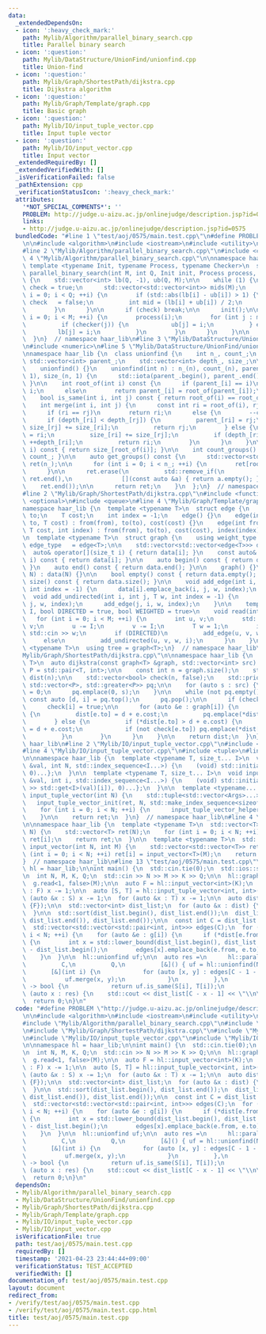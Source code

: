 ```yaml
---
data:
  _extendedDependsOn:
  - icon: ':heavy_check_mark:'
    path: Mylib/Algorithm/parallel_binary_search.cpp
    title: Parallel binary search
  - icon: ':question:'
    path: Mylib/DataStructure/UnionFind/unionfind.cpp
    title: Union-find
  - icon: ':question:'
    path: Mylib/Graph/ShortestPath/dijkstra.cpp
    title: Dijkstra algorithm
  - icon: ':question:'
    path: Mylib/Graph/Template/graph.cpp
    title: Basic graph
  - icon: ':question:'
    path: Mylib/IO/input_tuple_vector.cpp
    title: Input tuple vector
  - icon: ':question:'
    path: Mylib/IO/input_vector.cpp
    title: Input vector
  _extendedRequiredBy: []
  _extendedVerifiedWith: []
  _isVerificationFailed: false
  _pathExtension: cpp
  _verificationStatusIcon: ':heavy_check_mark:'
  attributes:
    '*NOT_SPECIAL_COMMENTS*': ''
    PROBLEM: http://judge.u-aizu.ac.jp/onlinejudge/description.jsp?id=0575
    links:
    - http://judge.u-aizu.ac.jp/onlinejudge/description.jsp?id=0575
  bundledCode: "#line 1 \"test/aoj/0575/main.test.cpp\"\n#define PROBLEM \"http://judge.u-aizu.ac.jp/onlinejudge/description.jsp?id=0575\"\
    \n\n#include <algorithm>\n#include <iostream>\n#include <utility>\n#include <vector>\n\
    #line 2 \"Mylib/Algorithm/parallel_binary_search.cpp\"\n#include <cmath>\n#line\
    \ 4 \"Mylib/Algorithm/parallel_binary_search.cpp\"\n\nnamespace haar_lib {\n \
    \ template <typename Init, typename Process, typename Checker>\n  std::vector<int>\
    \ parallel_binary_search(int M, int Q, Init init, Process process, Checker checker)\
    \ {\n    std::vector<int> lb(Q, -1), ub(Q, M);\n\n    while (1) {\n      bool\
    \ check = true;\n      std::vector<std::vector<int>> mids(M);\n      for (int\
    \ i = 0; i < Q; ++i) {\n        if (std::abs(lb[i] - ub[i]) > 1) {\n         \
    \ check   = false;\n          int mid = (lb[i] + ub[i]) / 2;\n          mids[mid].push_back(i);\n\
    \        }\n      }\n\n      if (check) break;\n\n      init();\n\n      for (int\
    \ i = 0; i < M; ++i) {\n        process(i);\n        for (int j : mids[i]) {\n\
    \          if (checker(j)) {\n            ub[j] = i;\n          } else {\n   \
    \         lb[j] = i;\n          }\n        }\n      }\n    }\n\n    return ub;\n\
    \  }\n}  // namespace haar_lib\n#line 3 \"Mylib/DataStructure/UnionFind/unionfind.cpp\"\
    \n#include <numeric>\n#line 5 \"Mylib/DataStructure/UnionFind/unionfind.cpp\"\n\
    \nnamespace haar_lib {\n  class unionfind {\n    int n_, count_;\n    mutable\
    \ std::vector<int> parent_;\n    std::vector<int> depth_, size_;\n\n  public:\n\
    \    unionfind() {}\n    unionfind(int n) : n_(n), count_(n), parent_(n), depth_(n,\
    \ 1), size_(n, 1) {\n      std::iota(parent_.begin(), parent_.end(), 0);\n   \
    \ }\n\n    int root_of(int i) const {\n      if (parent_[i] == i)\n        return\
    \ i;\n      else\n        return parent_[i] = root_of(parent_[i]);\n    }\n\n\
    \    bool is_same(int i, int j) const { return root_of(i) == root_of(j); }\n\n\
    \    int merge(int i, int j) {\n      const int ri = root_of(i), rj = root_of(j);\n\
    \      if (ri == rj)\n        return ri;\n      else {\n        --count_;\n  \
    \      if (depth_[ri] < depth_[rj]) {\n          parent_[ri] = rj;\n         \
    \ size_[rj] += size_[ri];\n          return rj;\n        } else {\n          parent_[rj]\
    \ = ri;\n          size_[ri] += size_[rj];\n          if (depth_[ri] == depth_[rj])\
    \ ++depth_[ri];\n          return ri;\n        }\n      }\n    }\n\n    int size_of(int\
    \ i) const { return size_[root_of(i)]; }\n\n    int count_groups() const { return\
    \ count_; }\n\n    auto get_groups() const {\n      std::vector<std::vector<int>>\
    \ ret(n_);\n\n      for (int i = 0; i < n_; ++i) {\n        ret[root_of(i)].push_back(i);\n\
    \      }\n\n      ret.erase(\n          std::remove_if(\n              ret.begin(),\
    \ ret.end(),\n              [](const auto &a) { return a.empty(); }),\n      \
    \    ret.end());\n\n      return ret;\n    }\n  };\n}  // namespace haar_lib\n\
    #line 2 \"Mylib/Graph/ShortestPath/dijkstra.cpp\"\n#include <functional>\n#include\
    \ <optional>\n#include <queue>\n#line 4 \"Mylib/Graph/Template/graph.cpp\"\n\n\
    namespace haar_lib {\n  template <typename T>\n  struct edge {\n    int from,\
    \ to;\n    T cost;\n    int index = -1;\n    edge() {}\n    edge(int from, int\
    \ to, T cost) : from(from), to(to), cost(cost) {}\n    edge(int from, int to,\
    \ T cost, int index) : from(from), to(to), cost(cost), index(index) {}\n  };\n\
    \n  template <typename T>\n  struct graph {\n    using weight_type = T;\n    using\
    \ edge_type   = edge<T>;\n\n    std::vector<std::vector<edge<T>>> data;\n\n  \
    \  auto& operator[](size_t i) { return data[i]; }\n    const auto& operator[](size_t\
    \ i) const { return data[i]; }\n\n    auto begin() const { return data.begin();\
    \ }\n    auto end() const { return data.end(); }\n\n    graph() {}\n    graph(int\
    \ N) : data(N) {}\n\n    bool empty() const { return data.empty(); }\n    int\
    \ size() const { return data.size(); }\n\n    void add_edge(int i, int j, T w,\
    \ int index = -1) {\n      data[i].emplace_back(i, j, w, index);\n    }\n\n  \
    \  void add_undirected(int i, int j, T w, int index = -1) {\n      add_edge(i,\
    \ j, w, index);\n      add_edge(j, i, w, index);\n    }\n\n    template <size_t\
    \ I, bool DIRECTED = true, bool WEIGHTED = true>\n    void read(int M) {\n   \
    \   for (int i = 0; i < M; ++i) {\n        int u, v;\n        std::cin >> u >>\
    \ v;\n        u -= I;\n        v -= I;\n        T w = 1;\n        if (WEIGHTED)\
    \ std::cin >> w;\n        if (DIRECTED)\n          add_edge(u, v, w, i);\n   \
    \     else\n          add_undirected(u, v, w, i);\n      }\n    }\n  };\n\n  template\
    \ <typename T>\n  using tree = graph<T>;\n}  // namespace haar_lib\n#line 8 \"\
    Mylib/Graph/ShortestPath/dijkstra.cpp\"\n\nnamespace haar_lib {\n  template <typename\
    \ T>\n  auto dijkstra(const graph<T> &graph, std::vector<int> src) {\n    using\
    \ P = std::pair<T, int>;\n\n    const int n = graph.size();\n    std::vector<std::optional<T>>\
    \ dist(n);\n\n    std::vector<bool> check(n, false);\n    std::priority_queue<P,\
    \ std::vector<P>, std::greater<P>> pq;\n\n    for (auto s : src) {\n      dist[s]\
    \ = 0;\n      pq.emplace(0, s);\n    }\n\n    while (not pq.empty()) {\n     \
    \ const auto [d, i] = pq.top();\n      pq.pop();\n\n      if (check[i]) continue;\n\
    \      check[i] = true;\n\n      for (auto &e : graph[i]) {\n        if (not dist[e.to])\
    \ {\n          dist[e.to] = d + e.cost;\n          pq.emplace(*dist[e.to], e.to);\n\
    \        } else {\n          if (*dist[e.to] > d + e.cost) {\n            dist[e.to]\
    \ = d + e.cost;\n            if (not check[e.to]) pq.emplace(*dist[e.to], e.to);\n\
    \          }\n        }\n      }\n    }\n\n    return dist;\n  }\n}  // namespace\
    \ haar_lib\n#line 2 \"Mylib/IO/input_tuple_vector.cpp\"\n#include <initializer_list>\n\
    #line 4 \"Mylib/IO/input_tuple_vector.cpp\"\n#include <tuple>\n#line 7 \"Mylib/IO/input_tuple_vector.cpp\"\
    \n\nnamespace haar_lib {\n  template <typename T, size_t... I>\n  void input_tuple_vector_init(T\
    \ &val, int N, std::index_sequence<I...>) {\n    (void) std::initializer_list<int>{(void(std::get<I>(val).resize(N)),\
    \ 0)...};\n  }\n\n  template <typename T, size_t... I>\n  void input_tuple_vector_helper(T\
    \ &val, int i, std::index_sequence<I...>) {\n    (void) std::initializer_list<int>{(void(std::cin\
    \ >> std::get<I>(val)[i]), 0)...};\n  }\n\n  template <typename... Args>\n  auto\
    \ input_tuple_vector(int N) {\n    std::tuple<std::vector<Args>...> ret;\n\n \
    \   input_tuple_vector_init(ret, N, std::make_index_sequence<sizeof...(Args)>());\n\
    \    for (int i = 0; i < N; ++i) {\n      input_tuple_vector_helper(ret, i, std::make_index_sequence<sizeof...(Args)>());\n\
    \    }\n\n    return ret;\n  }\n}  // namespace haar_lib\n#line 4 \"Mylib/IO/input_vector.cpp\"\
    \n\nnamespace haar_lib {\n  template <typename T>\n  std::vector<T> input_vector(int\
    \ N) {\n    std::vector<T> ret(N);\n    for (int i = 0; i < N; ++i) std::cin >>\
    \ ret[i];\n    return ret;\n  }\n\n  template <typename T>\n  std::vector<std::vector<T>>\
    \ input_vector(int N, int M) {\n    std::vector<std::vector<T>> ret(N);\n    for\
    \ (int i = 0; i < N; ++i) ret[i] = input_vector<T>(M);\n    return ret;\n  }\n\
    }  // namespace haar_lib\n#line 13 \"test/aoj/0575/main.test.cpp\"\n\nnamespace\
    \ hl = haar_lib;\n\nint main() {\n  std::cin.tie(0);\n  std::ios::sync_with_stdio(false);\n\
    \n  int N, M, K, Q;\n  std::cin >> N >> M >> K >> Q;\n\n  hl::graph<int> g(N);\n\
    \  g.read<1, false>(M);\n\n  auto F = hl::input_vector<int>(K);\n  for (auto &x\
    \ : F) x -= 1;\n\n  auto [S, T] = hl::input_tuple_vector<int, int>(Q);\n  for\
    \ (auto &x : S) x -= 1;\n  for (auto &x : T) x -= 1;\n\n  auto dist = hl::dijkstra(g,\
    \ {F});\n\n  std::vector<int> dist_list;\n  for (auto &x : dist) {\n    dist_list.push_back(*x);\n\
    \  }\n\n  std::sort(dist_list.begin(), dist_list.end());\n  dist_list.erase(std::unique(dist_list.begin(),\
    \ dist_list.end()), dist_list.end());\n\n  const int C = dist_list.size();\n\n\
    \  std::vector<std::vector<std::pair<int, int>>> edges(C);\n  for (int i = 0;\
    \ i < N; ++i) {\n    for (auto &e : g[i]) {\n      if (*dist[e.from] <= *dist[e.to])\
    \ {\n        int x = std::lower_bound(dist_list.begin(), dist_list.end(), *dist[e.from])\
    \ - dist_list.begin();\n        edges[x].emplace_back(e.from, e.to);\n      }\n\
    \    }\n  }\n\n  hl::unionfind uf;\n\n  auto res =\n      hl::parallel_binary_search(\n\
    \          C,\n          Q,\n          [&]() { uf = hl::unionfind(N); },\n   \
    \       [&](int i) {\n            for (auto [x, y] : edges[C - 1 - i]) {\n   \
    \           uf.merge(x, y);\n            }\n          },\n          [&](int i)\
    \ -> bool {\n            return uf.is_same(S[i], T[i]);\n          });\n\n  for\
    \ (auto x : res) {\n    std::cout << dist_list[C - x - 1] << \"\\n\";\n  }\n\n\
    \  return 0;\n}\n"
  code: "#define PROBLEM \"http://judge.u-aizu.ac.jp/onlinejudge/description.jsp?id=0575\"\
    \n\n#include <algorithm>\n#include <iostream>\n#include <utility>\n#include <vector>\n\
    #include \"Mylib/Algorithm/parallel_binary_search.cpp\"\n#include \"Mylib/DataStructure/UnionFind/unionfind.cpp\"\
    \n#include \"Mylib/Graph/ShortestPath/dijkstra.cpp\"\n#include \"Mylib/Graph/Template/graph.cpp\"\
    \n#include \"Mylib/IO/input_tuple_vector.cpp\"\n#include \"Mylib/IO/input_vector.cpp\"\
    \n\nnamespace hl = haar_lib;\n\nint main() {\n  std::cin.tie(0);\n  std::ios::sync_with_stdio(false);\n\
    \n  int N, M, K, Q;\n  std::cin >> N >> M >> K >> Q;\n\n  hl::graph<int> g(N);\n\
    \  g.read<1, false>(M);\n\n  auto F = hl::input_vector<int>(K);\n  for (auto &x\
    \ : F) x -= 1;\n\n  auto [S, T] = hl::input_tuple_vector<int, int>(Q);\n  for\
    \ (auto &x : S) x -= 1;\n  for (auto &x : T) x -= 1;\n\n  auto dist = hl::dijkstra(g,\
    \ {F});\n\n  std::vector<int> dist_list;\n  for (auto &x : dist) {\n    dist_list.push_back(*x);\n\
    \  }\n\n  std::sort(dist_list.begin(), dist_list.end());\n  dist_list.erase(std::unique(dist_list.begin(),\
    \ dist_list.end()), dist_list.end());\n\n  const int C = dist_list.size();\n\n\
    \  std::vector<std::vector<std::pair<int, int>>> edges(C);\n  for (int i = 0;\
    \ i < N; ++i) {\n    for (auto &e : g[i]) {\n      if (*dist[e.from] <= *dist[e.to])\
    \ {\n        int x = std::lower_bound(dist_list.begin(), dist_list.end(), *dist[e.from])\
    \ - dist_list.begin();\n        edges[x].emplace_back(e.from, e.to);\n      }\n\
    \    }\n  }\n\n  hl::unionfind uf;\n\n  auto res =\n      hl::parallel_binary_search(\n\
    \          C,\n          Q,\n          [&]() { uf = hl::unionfind(N); },\n   \
    \       [&](int i) {\n            for (auto [x, y] : edges[C - 1 - i]) {\n   \
    \           uf.merge(x, y);\n            }\n          },\n          [&](int i)\
    \ -> bool {\n            return uf.is_same(S[i], T[i]);\n          });\n\n  for\
    \ (auto x : res) {\n    std::cout << dist_list[C - x - 1] << \"\\n\";\n  }\n\n\
    \  return 0;\n}\n"
  dependsOn:
  - Mylib/Algorithm/parallel_binary_search.cpp
  - Mylib/DataStructure/UnionFind/unionfind.cpp
  - Mylib/Graph/ShortestPath/dijkstra.cpp
  - Mylib/Graph/Template/graph.cpp
  - Mylib/IO/input_tuple_vector.cpp
  - Mylib/IO/input_vector.cpp
  isVerificationFile: true
  path: test/aoj/0575/main.test.cpp
  requiredBy: []
  timestamp: '2021-04-23 23:44:44+09:00'
  verificationStatus: TEST_ACCEPTED
  verifiedWith: []
documentation_of: test/aoj/0575/main.test.cpp
layout: document
redirect_from:
- /verify/test/aoj/0575/main.test.cpp
- /verify/test/aoj/0575/main.test.cpp.html
title: test/aoj/0575/main.test.cpp
---
```

